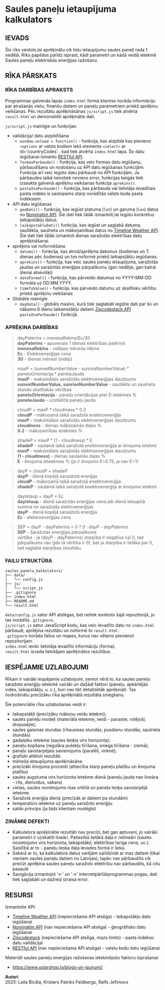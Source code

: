 # Saules paneļu ietaupījuma kalkulators

## IEVADS
Šis rīks veidots,lai aprēķinātu cik lielu ietaupījumu saules paneļi rada 1 nedēļā. Rīks papildus palīdz isprast, kādi parametri un kādā veidā ietekmē Saules paneļu elektriskās enerģijas ražošanu.

## RĪKA PĀRSKATS
### RĪKA DARBĪBAS APRAKSTS
Programmas galvenās lapas `index.html` formā klientss norāda informāciju par atrašanās vietu, finanšu datiem un paneļu parametriem priekš aprēķinu veikšanas. Pēc rezultātu aprēķināsānas `js/script.js` tiek atvērta `result.html` un demonstrēti aprēķinātie dati.

`js/script.js` mainīgie un funkcijas:
- validācija/ datu aizpildīšana
    - `window.onload = function()` - funkcija, kas aizpilda kas pievieno `<option>` ar valsts kodiem iekš elementa `<select>` ar id='countryCodes' , kad tiek atvērta `index.html` lapa. Šo datu iegūšanai izmanto [RESTful API](https://restcountries.com/#endpoints-code).
    - `formasParbaude()` - funkcija, kas veic formas datu iegūšanu, pārbaudīšanu un nodošanu uz API datu iegūšanas funkcijām. Funkcija arī veic iegūto datu pārbaudi no API funkcijām. Ja pārbaudes laikā nenotiek neviens error, funkcijas beigās tiek izsaukta galvenā aprēķinu veikšanas funkcija `aprekins()`.
    - `pastaInxParbaude()` - funkcija, kas pārbauda vai lietotāja ievadītais pasta indeks is sastopams starp norādītās valsts koda pasta indeksiem. 
- API datu iegūšanas
    - `geoDati()` - funkcija, kas iegūst platuma (`lat`) un garuma (`lon`) datus no [Nominatim API](https://nominatim.org/release-docs/develop/api/Overview/). Šie dati tiek tālāk izmantoti,lai iegūtu konkrētus laikapstākļu datus. 
    - `laikapstakluDati()` funkcija, kas iegūst un saglabā datuma, saullēkta, saulrieta un mākoņainības datus no [Timeline Weather API](https://www.visualcrossing.com/resources/documentation/weather-api/timeline-weather-api/#introduction-section). Šie dati tiek tālāk izmantoti dienas saražotās elektrības datu aprēķināšanai.
- aprēķins vai noformēšana
    - `datumi()` - funkcija, kas atrod/aprēķina datumus (šodienas un 7. dienas pēc šodienas) un tos noformē priekš laikapstākļu iegūšanas.
    - `aprekins()` -  funkcija, kas veic saules paneļu ietaupījuma, saražotās jaudas un saražotās enerģijas pārpalikumu (gan nedēļai, gan katrai dienai atsevišķi)
    - `dateFormat()` - funkcija, kas pārveido datumus no YYYY-MM-DD formāta uz DD.MM.YYYY. 
    - `timeToValue()` - funkcija, kas pārveido datumu uz skaitlisku vērtību priekš aprēķinu veikšanas
- Globālie mainīgie
    - `dayData[]` - globāls masīvs, kurā tiek saglabāti iegūtie dati par šo un nākamo 6 dienu laikamstākļu datiem [Zipcodestack API](https://zipcodestack.com/) `pastaInxParbaude()` funkcijā.  

### APRĒĶINA DARBĪBAS
> dayPaterins = menesaRekins/Ec/30  
**dayPaterins** - apuvenais 1 dienas elektrības patērīņš    
**menesaRekins** - vidējais mēneša rēķins  
**Ec** - Elektroenerģijas cena  
**30** - dienas mēnesī (vidēji)  
  
> maxP = (sunsetNumberValue - sunriseNumberValue) * paneluOrientacija * panelaJauda  
**maxP** - maksimālais saražotās elektroenerģijas daudzums  
**sunsetNumberValue, sunriseNumberValue** - saullēkta un saulrieta stundu skaitliskās vērtības   
**paneluOrientacija** - paneļu orientācijas pret D ietekmes %  
**panelaJauda** - uzstādītā paneļu jauda  

> cloudP = maxP * cloudiness * 0.2  
**cloudP** - mākoņainā laikā saražotā enektroenerģija  
**maxP** - maksimālais saražotās elektroenerģijas daudzums  
**cloudiness** - dienas mākoņainās daļas %  
**0.2** - mākoņainības ietekmes %  

> shadeP = maxP * (1 - cloudiness) * E  
**shadeP** - saulainā laikā saražotā enektroenerģija ar ēnojuma ietekmi    
**maxP** - maksimālais saražotās elektroenerģijas daudzums  
**(1 - cloudiness)** - dienas saulainās daļas %    
**E** - ēnojuma ieteekmes % (ja ir ēnojums E=0.75, ja nav E=1)  

> dayP = cloudP + shadeP  
**dayP** - dienā kopējā saraažotā enerģija  
**cloudP** - mākoņainā laikā saražotā enektroenerģija  
**shadeP** - saulainā laikā saražotā enektroenerģija ar ēnojuma ietekmi  

> dayIetaup = dayP * Ec  
**dayIetaup** - dienā saražotās enerģijas cena jeb dienā ietaupītā summa no saražotās elektroenerģijas  
**dayP** - dienā kopējā saraažotā enerģija  
**Ec** - elektroenerģijas cena  

> SEP = dayP - dayPaterins < 0 ? _0 : dayP - dayPaterins_  
**SEP** - Saražotās enerģijas pārpalikums  
_vērtība_ - ja (dayP - dayPaterins) starpība ir negatīva vai 0, tad pārpalikums nav (jeb tā vērtība ir 0), bet ja starpība ir lielāka par 0, tad saglabā starpības rezultātu.  

### FAILU STRUKTŪRA
```
saules_panelu_kalkulators/
├── data/
│   └── config.js
├── js/
│   └── script.js
├── .gitignore
├── index.html
├── README.md
└── result.html
```
`data/config.js` satur API atslēgas, bet netiek ievietots šajā repozitorijā, jo tas norādīts `.gitignore`.  
`js/script.js` satur JavaScript kodu, kas veic ievadīto datu no `index.html` pārbaudi, aprēķina rezultātu un noformē to `result.html`.  
`.gitignore` norāda failus un mapes, kurus nav vēlams pievienot repozitorijam.  
`index.html` ievāc lietotāja ievadīto informāciju (forma).  
`result.html` izvada lietotājam aprēķinātos rezultāus.  

## IESPĒJAMIE UZLABOJUMI
Rīkam ir vairāki iespējamie uzlabojumi, ņemot vērā to, ka saules paneļu saražoto enerģiju ietekmē vairāki un dažādi faktori (paneļu, apkārtējās vides, laikapstākļu, u. c.), kuri nav tikt detalizētāk aprēķināti. Tas nodrošinātu precīzāku rīka aprēķinātā rezultāta sniegšanu. 

Šie potenciālie rīka uzlabošanas veidi ir:
- laikapstākļi (precīzāku mākoņu veidu ietekmi);
- saules paneļu modeļi (materiāla ietekme, veidi - parastie, rotējoši, divpusējie);
- saules gaismas stundas (rītausmas stundās, pusdienu stundās, saulrieta stundās)
- gadalaiku ietekme (saules leņķis virs horizonta);
- paneļu kopšana (regulāra putekļu tīrīšana, sniega tīrīšana - ziemā);
- paneļu savstarpējais savienojums (paralēli, virknē);
- grafiski attēloti rezultāti.
- mēneša ietaupījuma aprēķināsāna.
- precīzāki ēnojuma procenti (attiecība starp paneļu platību un ēnojuma platību)
- saules augstuma virs horizonta ietekme dienā (paneļu jauda nav lineāra - rīts, dienvidus, vakars)
- vietas, saules novietojums max orbītā un paneļa leņķa savstarpējā ietekme.
- Saražotā enerģija dienā (precīzāk ar datiem pa stundām)
- temperatūrs ietekme uz paneļu saražoto enerģiju
- saldo princips (ja tāds klientam noslēgts)

### ZINĀMIE DEFEKTI
- Kalkulatora aprēķinātie rezultāti nav precīzi, bet gan aptuveni, jo vairāki parametri ir uzskatīti lineāri. Patiesībā lielākā daļa ir nelineāri (saules novietojums virs horizonta, laikapstākļi, elektrības tariga cena, uc.). Saistībā ar to - paneļu leņķa daļa ievades formā ir lieka.
- Sakarā ar to, ka kalkulatora datus varējām salīdzināt ar maz datiem (tikai vieniem saules paneļu datiem no Latvijas), tapēc nav pārbaudīts cik precīzi aprēķina saules paneļu saražoto elektrību nav pārbaudits, kā citu pasaulē
- Savigācija izmantojot '<-' un '->' internetpārlūkprogrammas pogas, dati tiek saglabāti un dažreiz izraisa error.


## RESURSI
Izmantotie API: 
- [Timeline Weather API](https://www.visualcrossing.com/resources/documentation/weather-api/timeline-weather-api/#introduction-section) (nepieciešama API atsēga) - laikapstākļu datu iegūšanai
- [Nominatim API](https://nominatim.org/release-docs/develop/api/Overview/) (nav nepieciešama API atsēga) - ģeogrāfisko datu iegūšanai
- [Zipcodestack](https://zipcodestack.com/) (nepieciešama API atsēga, mazs limits) - pasta indeksu datu validācijai
- [RESTful API](https://restcountries.com/#endpoints-code) (nav nepieciešama API atsēga) - valstu kodu datu iegūšanai

Materiāli saules paneļu energījas ražošanas ietekmējošo faktoru izprašanai:
- https://www.solarshop.lv/blogs-un-jaunumi/ 

**Autori**  
2025: Laila Bicāla, Kristers Patriks Feldbergs, Ralfs Jefimovs